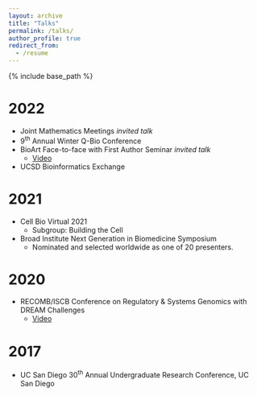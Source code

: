 ```yaml
---
layout: archive
title: "Talks"
permalink: /talks/
author_profile: true
redirect_from:
  - /resume
---
```


{% include base_path %}

2022
======
* Joint Mathematics Meetings    *invited talk*
* 9<sup>th</sup> Annual Winter Q-Bio Conference
* BioArt Face-to-face with First Author Seminar     *invited talk*
    * [Video](https://www.bilibili.com/video/BV1Hb4y1J7E1?spm_id_from=333.999.0.0)
* UCSD Bioinformatics Exchange

2021
======
* Cell Bio Virtual 2021
    * Subgroup: Building the Cell
* Broad Institute Next Generation in Biomedicine Symposium
    * Nominated and selected worldwide as one of 20 presenters.

2020
======
* RECOMB/ISCB Conference on Regulatory & Systems Genomics with DREAM Challenges
    * [Video](https://www.youtube.com/watch?v=cv1W8e8VRyU)

2017
======
* UC San Diego 30<sup>th</sup> Annual Undergraduate Research Conference, UC San Diego
